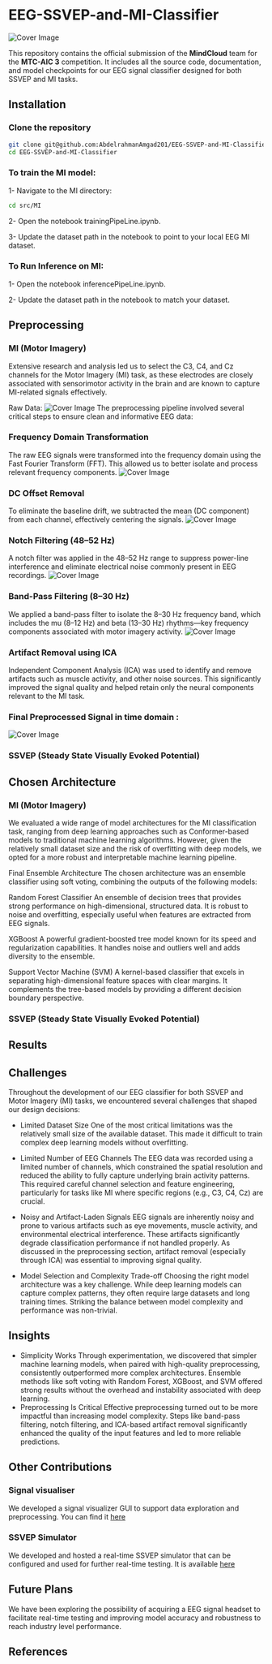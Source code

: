 # EEG-SSVEP-and-MI-Classifier
![Cover Image](images/cover.jpg)

This repository contains the official submission of the **MindCloud** team for the **MTC-AIC 3** competition. It includes all the source code, documentation, and model checkpoints for our EEG signal classifier designed for both SSVEP and MI tasks.

## Installation

### Clone the repository
```bash
git clone git@github.com:AbdelrahmanAmgad201/EEG-SSVEP-and-MI-Classifier.git
cd EEG-SSVEP-and-MI-Classifier
```

### To train the MI model:

1- Navigate to the MI directory:


```bash
cd src/MI
```

2- Open the notebook trainingPipeLine.ipynb.

3- Update the dataset path in the notebook to point to your local EEG MI dataset.

### To Run Inference on MI:

1- Open the notebook inferencePipeLine.ipynb.

2- Update the dataset path in the notebook to match your dataset.



## Preprocessing
### MI (Motor Imagery)
Extensive research and analysis led us to select the C3, C4, and Cz channels for the Motor Imagery (MI) task, as these electrodes are closely associated with sensorimotor activity in the brain and are known to capture MI-related signals effectively.

Raw Data:
![Cover Image](images/1.png)
The preprocessing pipeline involved several critical steps to ensure clean and informative EEG data:

### Frequency Domain Transformation
The raw EEG signals were transformed into the frequency domain using the Fast Fourier Transform (FFT). This allowed us to better isolate and process relevant frequency components.
![Cover Image](images/2.png)
### DC Offset Removal
To eliminate the baseline drift, we subtracted the mean (DC component) from each channel, effectively centering the signals.
![Cover Image](images/3.png)
### Notch Filtering (48–52 Hz)
A notch filter was applied in the 48–52 Hz range to suppress power-line interference and eliminate electrical noise commonly present in EEG recordings.
![Cover Image](images/4.png)
### Band-Pass Filtering (8–30 Hz)
We applied a band-pass filter to isolate the 8–30 Hz frequency band, which includes the mu (8–12 Hz) and beta (13–30 Hz) rhythms—key frequency components associated with motor imagery activity.
![Cover Image](images/5.png)
### Artifact Removal using ICA
Independent Component Analysis (ICA) was used to identify and remove artifacts such as muscle activity, and other noise sources. This significantly improved the signal quality and helped retain only the neural components relevant to the MI task.
### Final Preprocessed Signal in time domain :
![Cover Image](images/6.png)

### SSVEP (Steady State Visually Evoked Potential)

## Chosen Architecture
### MI (Motor Imagery)
We evaluated a wide range of model architectures for the MI classification task, ranging from deep learning approaches such as Conformer-based models to traditional machine learning algorithms. However, given the relatively small dataset size and the risk of overfitting with deep models, we opted for a more robust and interpretable machine learning pipeline.

Final Ensemble Architecture
The chosen architecture was an ensemble classifier using soft voting, combining the outputs of the following models:

Random Forest Classifier
An ensemble of decision trees that provides strong performance on high-dimensional, structured data. It is robust to noise and overfitting, especially useful when features are extracted from EEG signals.

XGBoost
A powerful gradient-boosted tree model known for its speed and regularization capabilities. It handles noise and outliers well and adds diversity to the ensemble.

Support Vector Machine (SVM)
A kernel-based classifier that excels in separating high-dimensional feature spaces with clear margins. It complements the tree-based models by providing a different decision boundary perspective.

### SSVEP (Steady State Visually Evoked Potential)
## Results
## Challenges
Throughout the development of our EEG classifier for both SSVEP and Motor Imagery (MI) tasks, we encountered several challenges that shaped our design decisions:
- Limited Dataset Size
One of the most critical limitations was the relatively small size of the available dataset. This made it difficult to train complex deep learning models without overfitting.
- Limited Number of EEG Channels
The EEG data was recorded using a limited number of channels, which constrained the spatial resolution and reduced the ability to fully capture underlying brain activity patterns. This required careful channel selection and feature engineering, particularly for tasks like MI where specific regions (e.g., C3, C4, Cz) are crucial.

- Noisy and Artifact-Laden Signals
EEG signals are inherently noisy and prone to various artifacts such as eye movements, muscle activity, and environmental electrical interference. These artifacts significantly degrade classification performance if not handled properly. As discussed in the preprocessing section, artifact removal (especially through ICA) was essential to improving signal quality.

- Model Selection and Complexity Trade-off
Choosing the right model architecture was a key challenge. While deep learning models can capture complex patterns, they often require large datasets and long training times. Striking the balance between model complexity and performance was non-trivial.
## Insights
- Simplicity Works
Through experimentation, we discovered that simpler machine learning models, when paired with high-quality preprocessing, consistently outperformed more complex architectures. Ensemble methods like soft voting with Random Forest, XGBoost, and SVM offered strong results without the overhead and instability associated with deep learning.
- Preprocessing Is Critical
Effective preprocessing turned out to be more impactful than increasing model complexity. Steps like band-pass filtering, notch filtering, and ICA-based artifact removal significantly enhanced the quality of the input features and led to more reliable predictions.

## Other Contributions
### Signal visualiser
We developed a signal visualizer GUI to support data exploration and preprocessing. You can find it [here](https://github.com/AmirKaseb/EEG-GUI)
### SSVEP Simulator
We developed and hosted a real-time SSVEP simulator that can be configured and used for further real-time testing. It is available [here](https://gilded-kitsune-dfc3ec.netlify.app/)
## Future Plans
We have been exploring the possibility of acquiring a EEG signal headset to facilitate real-time testing and improving model accuracy and robustness to reach industry level performance.

## References

